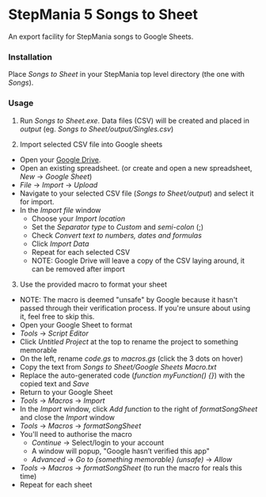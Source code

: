 # StepMania 5 Songs to Sheet

An export facility for StepMania songs to Google Sheets.

### Installation

Place _Songs to Sheet_ in your StepMania top level directory (the one with _Songs_).

### Usage

1. Run _Songs to Sheet.exe_. Data files (CSV) will be created and placed in _output_ (eg. _Songs to Sheet/output/Singles.csv_)

2. Import selected CSV file into Google sheets
* Open your [Google Drive](https://drive.google.com).
* Open an existing spreadsheet. (or create and open a new spreadsheet, _New_ -> _Google Sheet_)
* _File_ -> _Import_ -> _Upload_
* Navigate to your selected CSV file (_Songs to Sheet/output_) and select it for import.
* In the _Import file_ window
   * Choose your _Import location_
   * Set the _Separator type_ to _Custom_ and _semi-colon_ (;)
   * Check _Convert text to numbers, dates and formulas_
   * Click _Import Data_
   * Repeat for each selected CSV
   * NOTE: Google Drive will leave a copy of the CSV laying around, it can be removed after import

3. Use the provided macro to format your sheet
* NOTE: The macro is deemed "unsafe" by Google because it hasn't passed through their verification process.
         If you're unsure about using it, feel free to skip this.
* Open your Google Sheet to format
* _Tools_ -> _Script Editor_
* Click _Untitled Project_ at the top to rename the project to something memorable
* On the left, rename _code.gs_ to _macros.gs_ (click the 3 dots on hover)
* Copy the text from _Songs to Sheet/Google Sheets Macro.txt_
* Replace the auto-generated code (_function myFunction() {}_) with the copied text and _Save_
* Return to your Google Sheet
* _Tools_ -> _Macros_ -> _Import_
* In the _Import_ window, click _Add function_ to the right of _formatSongSheet_ and close the _Import_ window
* _Tools_ -> _Macros_ -> _formatSongSheet_
* You'll need to authorise the macro
   * _Continue_ -> Select/login to your account
   * A window will popup, "Google hasn’t verified this app"
   * _Advanced_ -> _Go to {something memorable} (unsafe)_ -> _Allow_
* _Tools_ -> _Macros_ -> _formatSongSheet_ (to run the macro for reals this time)
* Repeat for each sheet
